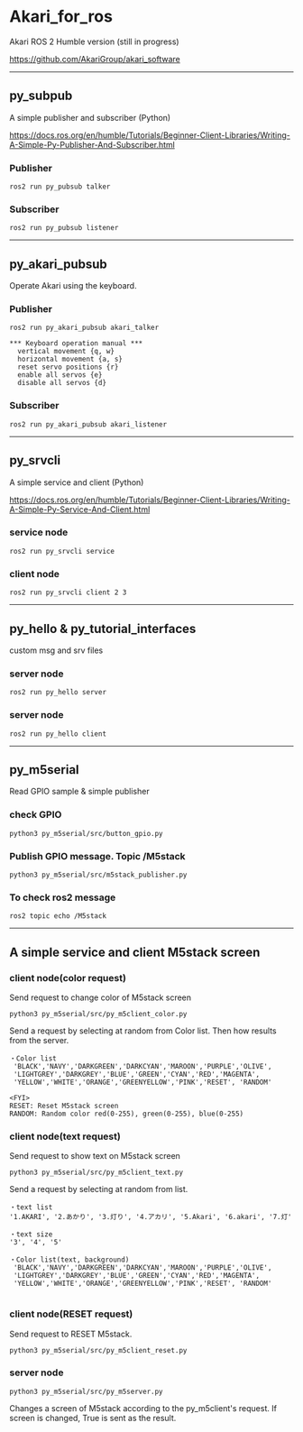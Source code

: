 # Akari_for_ros
Akari ROS 2 Humble version (still in progress)

https://github.com/AkariGroup/akari_software

***
## py_subpub
A simple publisher and subscriber (Python)

https://docs.ros.org/en/humble/Tutorials/Beginner-Client-Libraries/Writing-A-Simple-Py-Publisher-And-Subscriber.html

### Publisher  
```
ros2 run py_pubsub talker
```
### Subscriber
```
ros2 run py_pubsub listener
```

***
## py_akari_pubsub
Operate Akari using the keyboard.

### Publisher

```
ros2 run py_akari_pubsub akari_talker
```

```
*** Keyboard operation manual ***
  vertical movement {q, w}
  horizontal movement {a, s}
  reset servo positions {r}
  enable all servos {e}
  disable all servos {d}
```


### Subscriber
```
ros2 run py_akari_pubsub akari_listener
```

***
## py_srvcli
A simple service and client (Python)

https://docs.ros.org/en/humble/Tutorials/Beginner-Client-Libraries/Writing-A-Simple-Py-Service-And-Client.html

### service node  
```
ros2 run py_srvcli service
```
### client node
```
ros2 run py_srvcli client 2 3
```

***
## py_hello & py_tutorial_interfaces
custom msg and srv files
### server node  
```
ros2 run py_hello server
```
### server node  
```
ros2 run py_hello client
```

***
## py_m5serial
Read GPIO sample & simple publisher
### check GPIO
```
python3 py_m5serial/src/button_gpio.py 
```
### Publish GPIO message. Topic /M5stack

```
python3 py_m5serial/src/m5stack_publisher.py
```
### To check ros2 message
```
ros2 topic echo /M5stack
```

***
## A simple service and client M5stack screen
### client node(color request)
Send request to change color of M5stack screen

```
python3 py_m5serial/src/py_m5client_color.py 
```
Send a request by selecting at random from Color list.
Then how results from the server.
```
・Color list
 'BLACK','NAVY','DARKGREEN','DARKCYAN','MAROON','PURPLE','OLIVE',
 'LIGHTGREY','DARKGREY','BLUE','GREEN','CYAN','RED','MAGENTA',
 'YELLOW','WHITE','ORANGE','GREENYELLOW','PINK','RESET', 'RANDOM'
 
<FYI>
RESET: Reset M5stack screen
RANDOM: Random color red(0-255), green(0-255), blue(0-255)
```
### client node(text request)
Send request to show text on M5stack screen

```
python3 py_m5serial/src/py_m5client_text.py 
```
Send a request by selecting at random from list.

```
・text list
'1.AKARI', '2.あかり', '3.灯り', '4.アカリ', '5.Akari', '6.akari', '7.灯'

・text size
'3', '4', '5'

・Color list(text, background)
 'BLACK','NAVY','DARKGREEN','DARKCYAN','MAROON','PURPLE','OLIVE',
 'LIGHTGREY','DARKGREY','BLUE','GREEN','CYAN','RED','MAGENTA',
 'YELLOW','WHITE','ORANGE','GREENYELLOW','PINK','RESET', 'RANDOM'


```

### client node(RESET request)
Send request to RESET M5stack.

```
python3 py_m5serial/src/py_m5client_reset.py 
```



### server node
```
python3 py_m5serial/src/py_m5server.py 
```
Changes a screen of M5stack according to the py_m5client's request.
If screen is changed, True is sent as the result.
